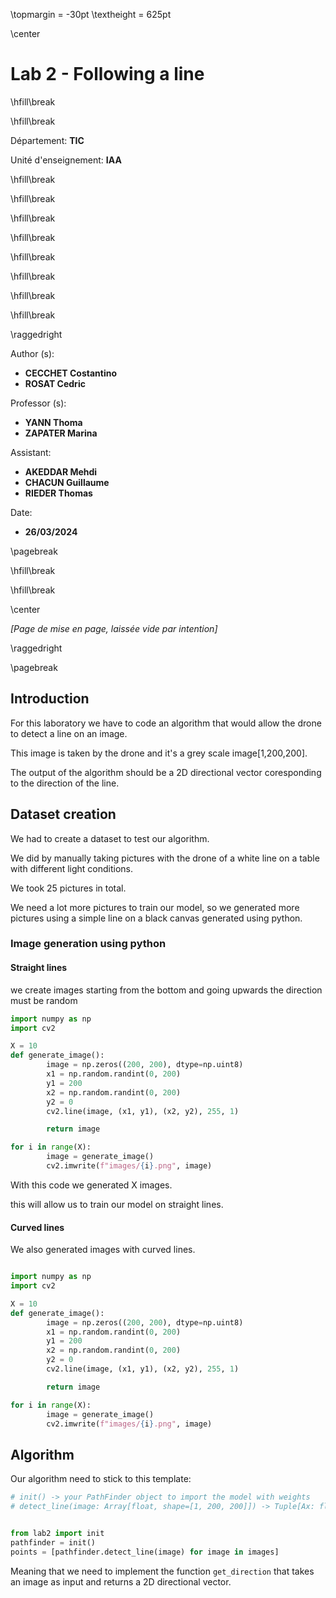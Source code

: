 \topmargin = -30pt
\textheight = 625pt

\center

# **Lab 2 - Following a line**

\hfill\break

\hfill\break

Département: **TIC**

Unité d'enseignement: **IAA**

\hfill\break

\hfill\break

\hfill\break

\hfill\break

\hfill\break

\hfill\break

\hfill\break

\hfill\break

\raggedright

Author (s):

- **CECCHET Costantino**
- **ROSAT Cedric**

Professor (s):

- **YANN Thoma**
- **ZAPATER Marina**

Assistant:

- **AKEDDAR Mehdi**
- **CHACUN Guillaume**
- **RIEDER Thomas**

Date:

- **26/03/2024**

\pagebreak

\hfill\break

\hfill\break

\center

*\[Page de mise en page, laissée vide par intention\]*

\raggedright

\pagebreak

## **Introduction**

For this laboratory we have to code an algorithm that would allow the drone to detect a line on an image.

This image is taken by the drone and it's a grey scale image[1,200,200].

The output of the algorithm should be a 2D directional vector coresponding to the direction of the line.

## **Dataset creation**

We had to create a dataset to test our algorithm.

We did by manually taking pictures with the drone of a white line on a table with different light conditions.

We took 25 pictures in total.

We need a lot more pictures to train our model, so we generated more pictures using a simple line on a black canvas generated using python.

### **Image generation using python**


#### **Straight lines**
we create images starting from the bottom and going upwards the direction must be random

```python
import numpy as np
import cv2

X = 10
def generate_image():
        image = np.zeros((200, 200), dtype=np.uint8)
        x1 = np.random.randint(0, 200)
        y1 = 200
        x2 = np.random.randint(0, 200)
        y2 = 0
        cv2.line(image, (x1, y1), (x2, y2), 255, 1)

        return image

for i in range(X):
        image = generate_image()
        cv2.imwrite(f"images/{i}.png", image)

```

With this code we generated X images.

this will allow us to train our model on straight lines.

#### **Curved lines**

We also generated images with curved lines.

```python

import numpy as np
import cv2

X = 10
def generate_image():
        image = np.zeros((200, 200), dtype=np.uint8)
        x1 = np.random.randint(0, 200)
        y1 = 200
        x2 = np.random.randint(0, 200)
        y2 = 0
        cv2.line(image, (x1, y1), (x2, y2), 255, 1)

        return image

for i in range(X):
        image = generate_image()
        cv2.imwrite(f"images/{i}.png", image)

```







## **Algorithm**

Our algorithm need to stick to this template:

```python
# init() -> your PathFinder object to import the model with weights
# detect_line(image: Array[float, shape=[1, 200, 200]]) -> Tuple[Ax: float, Ay: float, Bx: float, By: float]


from lab2 import init
pathfinder = init()
points = [pathfinder.detect_line(image) for image in images]
```

Meaning that we need to implement the function `get_direction` that takes an image as input and returns a 2D directional vector.
